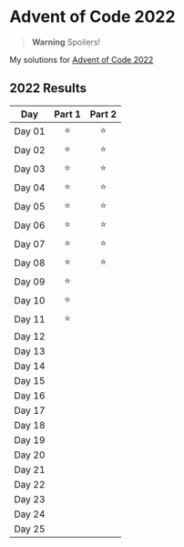 # Advent of Code 2022

> **Warning**
> Spoilers!

My solutions for [Advent of Code 2022](https://adventofcode.com/2022)

## 2022 Results

|  Day   | Part 1 | Part 2 |
| :----: | :----: | :----: |
| Day 01 | :star: | :star: |
| Day 02 | :star: | :star: |
| Day 03 | :star: | :star: |
| Day 04 | :star: | :star: |
| Day 05 | :star: | :star: |
| Day 06 | :star: | :star: |
| Day 07 | :star: | :star: |
| Day 08 | :star: | :star: |
| Day 09 | :star: |        |
| Day 10 | :star: |        |
| Day 11 | :star: |        |
| Day 12 |        |        |
| Day 13 |        |        |
| Day 14 |        |        |
| Day 15 |        |        |
| Day 16 |        |        |
| Day 17 |        |        |
| Day 18 |        |        |
| Day 19 |        |        |
| Day 20 |        |        |
| Day 21 |        |        |
| Day 22 |        |        |
| Day 23 |        |        |
| Day 24 |        |        |
| Day 25 |        |        |
